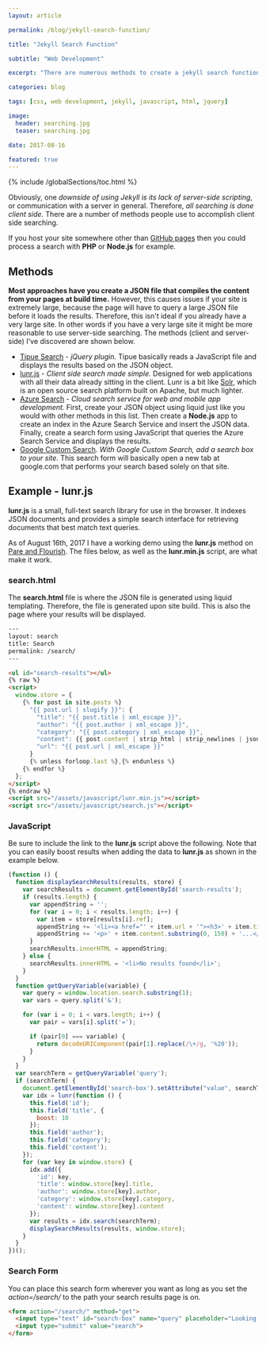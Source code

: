 ```yaml
---
layout: article

permalink: /blog/jekyll-search-function/

title: "Jekyll Search Function"

subtitle: "Web Development"

excerpt: "There are numerous methods to create a jekyll search function. This post documents these methods and goes in to detail using the one I chose."

categories: blog

tags: [css, web development, jekyll, javascript, html, jquery]

image:
  header: searching.jpg
  teaser: searching.jpg

date: 2017-08-16

featured: true
---
```


{% include /globalSections/toc.html %}

Obviously, one *downside of using Jekyll is its lack of server-side scripting*, or communication with a server in general. Therefore, *all searching is done client side*. There are a number of methods people use to accomplish client side searching.

If you host your site somewhere other than [GitHub pages](https://pages.github.com/) then you could process a search with **PHP** or **Node.js** for example.

## Methods 

**Most approaches have you create a JSON file that compiles the content from your pages at build time.** However, this causes issues if your site is extremely large, because the page will have to query a large JSON file before it loads the results. Therefore, this isn't ideal if you already have a very large site. In other words if you have a very large site it might be more reasonable to use server-side searching. The methods (client and server-side) I've discovered are shown below.

- [Tipue Search](http://www.tipue.com/search/) - *jQuery plugin.* Tipue basically reads a JavaScript file and displays the results based on the JSON object.
- [lunr.js](https://lunrjs.com/) - *Client side search made simple.* Designed for web applications with all their data already sitting in the client. Lunr is a bit like [Solr](http://lucene.apache.org/solr/), which is an open source search platform built on Apache, but much lighter.
- [Azure Search](https://azure.microsoft.com/en-us/services/search/) - *Cloud search service for web and mobile app development.* First, create your JSON object using liquid just like you would with other methods in this list. Then create a **Node.js** app to create an index in the Azure Search Service and insert the JSON data. Finally, create a search form using JavaScript that queries the Azure Search Service and displays the results.
- [Google Custom Search](https://cse.google.com/cse/). *With Google Custom Search, add a search box to your site.* This search form will basically open a new tab at google.com that performs your search based solely on that site.

## Example - lunr.js

**lunr.js** is a small, full-text search library for use in the browser. It indexes JSON documents and provides a simple search interface for retrieving documents that best match text queries.

As of August 16th, 2017 I have a working demo using the **lunr.js** method on [Pare and Flourish](http://www.pareandflourish.com/). The files below, as well as the **lunr.min.js** script, are what make it work.

### search.html

The **search.html** file is where the JSON file is generated using liquid templating. Therefore, the file is generated upon site build. This is also the page where your results will be displayed.

```html
---
layout: search
title: Search
permalink: /search/
---

<ul id="search-results"></ul>
{% raw %}
<script>
  window.store = {
    {% for post in site.posts %}
      "{{ post.url | slugify }}": {
        "title": "{{ post.title | xml_escape }}",
        "author": "{{ post.author | xml_escape }}",
        "category": "{{ post.category | xml_escape }}",
        "content": {{ post.content | strip_html | strip_newlines | jsonify }},
        "url": "{{ post.url | xml_escape }}"
      }
      {% unless forloop.last %},{% endunless %}
    {% endfor %}
  };
</script>
{% endraw %}
<script src="/assets/javascript/lunr.min.js"></script>
<script src="/assets/javascript/search.js"></script>
```

### JavaScript
Be sure to include the link to the **lunr.js** script above the following. Note that you can easily boost results when adding the data to **lunr.js** as shown in the example below.

```javascript
(function () {
  function displaySearchResults(results, store) {
    var searchResults = document.getElementById('search-results');
    if (results.length) {
      var appendString = '';
      for (var i = 0; i < results.length; i++) {
        var item = store[results[i].ref];
        appendString += '<li><a href="' + item.url + '"><h3>' + item.title + '</h3>';
        appendString += '<p>' + item.content.substring(0, 150) + '...</p></a></li>';
      }
      searchResults.innerHTML = appendString;
    } else {
      searchResults.innerHTML = '<li>No results found</li>';
    }
  }
  function getQueryVariable(variable) {
    var query = window.location.search.substring(1);
    var vars = query.split('&');

    for (var i = 0; i < vars.length; i++) {
      var pair = vars[i].split('=');

      if (pair[0] === variable) {
        return decodeURIComponent(pair[1].replace(/\+/g, '%20'));
      }
    }
  }
  var searchTerm = getQueryVariable('query');
  if (searchTerm) {
    document.getElementById('search-box').setAttribute("value", searchTerm);
    var idx = lunr(function () {
      this.field('id');
      this.field('title', {
        boost: 10
      });
      this.field('author');
      this.field('category');
      this.field('content');
    });
    for (var key in window.store) {
      idx.add({
        'id': key,
        'title': window.store[key].title,
        'author': window.store[key].author,
        'category': window.store[key].category,
        'content': window.store[key].content
      });
      var results = idx.search(searchTerm);
      displaySearchResults(results, window.store);
    }
  }
})();
```

### Search Form

You can place this search form wherever you want as long as you set the *action=/search/* to the path your search results page is on.

```html
<form action="/search/" method="get">
  <input type="text" id="search-box" name="query" placeholder="Looking for a specific page or article? Search here..">
  <input type="submit" value="search">
</form>
```